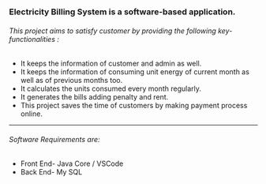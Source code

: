 <h3>Electricity Billing System is a software-based application.</h3>
<h6>This project aims to satisfy customer by providing the following key-functionalities : </h6>
<ul>
    <li>It keeps the information of customer and admin as well.</li>
    <li>It keeps the information of consuming unit energy of current month as well as of previous months too.</li>
    <li>It calculates the units consumed every month regularly.</li>
    <li>It generates the bills adding penalty and rent.</li>
    <li>This project saves the time of customers by making payment process online.</li>
</ul>
<hr>
<h6>Software Requirements are:</h6>
<ul>
   <li>Front End- Java Core / VSCode</li>
   <li>Back End- My SQL</li>
</ul>
